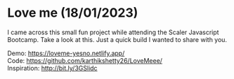 # Love me (18/01/2023)

I came across this small fun project while attending the Scaler Javascript Bootcamp. Take a look at this. Just a quick build I wanted to share with you.

Demo: https://loveme-yesno.netlify.app/ <br />
Code: https://github.com/karthikshetty26/LoveMeee/ <br />
Inspiration: http://bit.ly/3GSlidc
